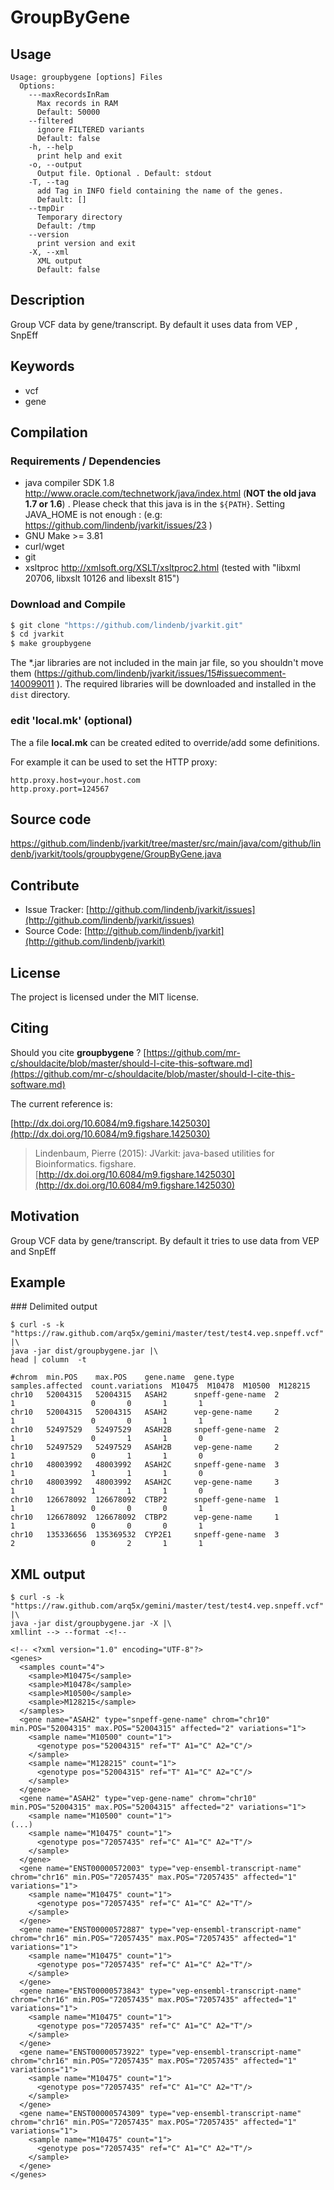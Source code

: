 # GroupByGene


## Usage

```
Usage: groupbygene [options] Files
  Options:
    ---maxRecordsInRam
      Max records in RAM
      Default: 50000
    --filtered
      ignore FILTERED variants
      Default: false
    -h, --help
      print help and exit
    -o, --output
      Output file. Optional . Default: stdout
    -T, --tag
      add Tag in INFO field containing the name of the genes.
      Default: []
    --tmpDir
      Temporary directory
      Default: /tmp
    --version
      print version and exit
    -X, --xml
      XML output
      Default: false

```


## Description

Group VCF data by gene/transcript. By default it uses data from VEP , SnpEff


## Keywords

 * vcf
 * gene


## Compilation

### Requirements / Dependencies

* java compiler SDK 1.8 http://www.oracle.com/technetwork/java/index.html (**NOT the old java 1.7 or 1.6**) . Please check that this java is in the `${PATH}`. Setting JAVA_HOME is not enough : (e.g: https://github.com/lindenb/jvarkit/issues/23 )
* GNU Make >= 3.81
* curl/wget
* git
* xsltproc http://xmlsoft.org/XSLT/xsltproc2.html (tested with "libxml 20706, libxslt 10126 and libexslt 815")


### Download and Compile

```bash
$ git clone "https://github.com/lindenb/jvarkit.git"
$ cd jvarkit
$ make groupbygene
```

The *.jar libraries are not included in the main jar file, so you shouldn't move them (https://github.com/lindenb/jvarkit/issues/15#issuecomment-140099011 ).
The required libraries will be downloaded and installed in the `dist` directory.

### edit 'local.mk' (optional)

The a file **local.mk** can be created edited to override/add some definitions.

For example it can be used to set the HTTP proxy:

```
http.proxy.host=your.host.com
http.proxy.port=124567
```
## Source code 

[https://github.com/lindenb/jvarkit/tree/master/src/main/java/com/github/lindenb/jvarkit/tools/groupbygene/GroupByGene.java
](https://github.com/lindenb/jvarkit/tree/master/src/main/java/com/github/lindenb/jvarkit/tools/groupbygene/GroupByGene.java
)
## Contribute

- Issue Tracker: [http://github.com/lindenb/jvarkit/issues](http://github.com/lindenb/jvarkit/issues)
- Source Code: [http://github.com/lindenb/jvarkit](http://github.com/lindenb/jvarkit)

## License

The project is licensed under the MIT license.

## Citing

Should you cite **groupbygene** ? [https://github.com/mr-c/shouldacite/blob/master/should-I-cite-this-software.md](https://github.com/mr-c/shouldacite/blob/master/should-I-cite-this-software.md)

The current reference is:

[http://dx.doi.org/10.6084/m9.figshare.1425030](http://dx.doi.org/10.6084/m9.figshare.1425030)

> Lindenbaum, Pierre (2015): JVarkit: java-based utilities for Bioinformatics. figshare.
> [http://dx.doi.org/10.6084/m9.figshare.1425030](http://dx.doi.org/10.6084/m9.figshare.1425030)


## Motivation

Group VCF data by gene/transcript. By default it tries to use data from VEP and SnpEff

## Example

### Delimited output

```
$ curl -s -k "https://raw.github.com/arq5x/gemini/master/test/test4.vep.snpeff.vcf" |\
java -jar dist/groupbygene.jar |\
head | column  -t

#chrom  min.POS    max.POS    gene.name  gene.type         samples.affected  count.variations  M10475  M10478  M10500  M128215
chr10   52004315   52004315   ASAH2      snpeff-gene-name  2                 1                 0       0       1       1
chr10   52004315   52004315   ASAH2      vep-gene-name     2                 1                 0       0       1       1
chr10   52497529   52497529   ASAH2B     snpeff-gene-name  2                 1                 0       1       1       0
chr10   52497529   52497529   ASAH2B     vep-gene-name     2                 1                 0       1       1       0
chr10   48003992   48003992   ASAH2C     snpeff-gene-name  3                 1                 1       1       1       0
chr10   48003992   48003992   ASAH2C     vep-gene-name     3                 1                 1       1       1       0
chr10   126678092  126678092  CTBP2      snpeff-gene-name  1                 1                 0       0       0       1
chr10   126678092  126678092  CTBP2      vep-gene-name     1                 1                 0       0       0       1
chr10   135336656  135369532  CYP2E1     snpeff-gene-name  3                 2                 0       2       1       1
```

## XML output

```
$ curl -s -k "https://raw.github.com/arq5x/gemini/master/test/test4.vep.snpeff.vcf" |\
java -jar dist/groupbygene.jar -X |\
xmllint --> --format -<!-- 
```


```
<!-- <?xml version="1.0" encoding="UTF-8"?>
<genes>
  <samples count="4">
    <sample>M10475</sample>
    <sample>M10478</sample>
    <sample>M10500</sample>
    <sample>M128215</sample>
  </samples>
  <gene name="ASAH2" type="snpeff-gene-name" chrom="chr10" min.POS="52004315" max.POS="52004315" affected="2" variations="1">
    <sample name="M10500" count="1">
      <genotype pos="52004315" ref="T" A1="C" A2="C"/>
    </sample>
    <sample name="M128215" count="1">
      <genotype pos="52004315" ref="T" A1="C" A2="C"/>
    </sample>
  </gene>
  <gene name="ASAH2" type="vep-gene-name" chrom="chr10" min.POS="52004315" max.POS="52004315" affected="2" variations="1">
    <sample name="M10500" count="1">
(...)
    <sample name="M10475" count="1">
      <genotype pos="72057435" ref="C" A1="C" A2="T"/>
    </sample>
  </gene>
  <gene name="ENST00000572003" type="vep-ensembl-transcript-name" chrom="chr16" min.POS="72057435" max.POS="72057435" affected="1" variations="1">
    <sample name="M10475" count="1">
      <genotype pos="72057435" ref="C" A1="C" A2="T"/>
    </sample>
  </gene>
  <gene name="ENST00000572887" type="vep-ensembl-transcript-name" chrom="chr16" min.POS="72057435" max.POS="72057435" affected="1" variations="1">
    <sample name="M10475" count="1">
      <genotype pos="72057435" ref="C" A1="C" A2="T"/>
    </sample>
  </gene>
  <gene name="ENST00000573843" type="vep-ensembl-transcript-name" chrom="chr16" min.POS="72057435" max.POS="72057435" affected="1" variations="1">
    <sample name="M10475" count="1">
      <genotype pos="72057435" ref="C" A1="C" A2="T"/>
    </sample>
  </gene>
  <gene name="ENST00000573922" type="vep-ensembl-transcript-name" chrom="chr16" min.POS="72057435" max.POS="72057435" affected="1" variations="1">
    <sample name="M10475" count="1">
      <genotype pos="72057435" ref="C" A1="C" A2="T"/>
    </sample>
  </gene>
  <gene name="ENST00000574309" type="vep-ensembl-transcript-name" chrom="chr16" min.POS="72057435" max.POS="72057435" affected="1" variations="1">
    <sample name="M10475" count="1">
      <genotype pos="72057435" ref="C" A1="C" A2="T"/>
    </sample>
  </gene>
</genes>
```


